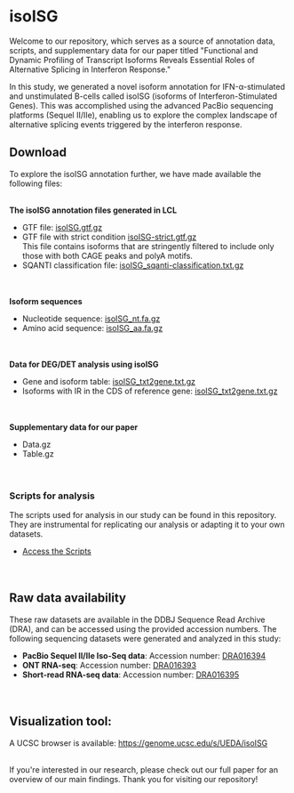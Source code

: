 # isoISG
Welcome to our repository, which serves as a source of annotation data, scripts, and supplementary data for our paper titled "Functional and Dynamic Profiling of Transcript Isoforms Reveals Essential Roles of Alternative Splicing in Interferon Response."

In this study, we generated a novel isoform annotation for IFN-α-stimulated and unstimulated B-cells called isoISG (isoforms of Interferon-Stimulated Genes). This was accomplished using the advanced PacBio sequencing platforms (Sequel II/IIe), enabling us to explore the complex landscape of alternative splicing events triggered by the interferon response.

## Download

To explore the isoISG annotation further, we have made available the following files:<br><br>

**The isoISG annotation files generated in LCL**
                                  
- GTF file: [isoISG.gtf.gz](https://drive.google.com/u/4/uc?id=1Yaw3TFNB3AT9HVHPWEOqVgpPsb0mm8D7&export=download)
- GTF file with strict condition [isoISG-strict.gtf.gz](https://drive.google.com/u/4/uc?id=1zkaXl88swa0I5o6oPvfn679ii0chgUfe&export=download)<br>
  This file contains isoforms that are stringently filtered to include only those with both CAGE peaks and polyA motifs.
- SQANTI classification file: [isoISG_sqanti-classification.txt.gz](https://drive.google.com/u/4/uc?id=1nIWPZVXKruxbNjZOjhn7BYiJDq7oIDFV&export=download)<br><br><br>

**Isoform sequences**
- Nucleotide sequence: [isoISG_nt.fa.gz](https://drive.google.com/u/4/uc?id=1447GPoYqbjyqlhskpcAh22UCywfieuuH&export=download)
- Amino acid sequence: [isoISG_aa.fa.gz](https://drive.google.com/u/4/uc?id=1w0BJhcenNjnMJXkOtqg_9hporbnJUJRW&export=download)<br><br><br>

**Data for DEG/DET analysis using isoISG**
- Gene and isoform table: [isoISG_txt2gene.txt.gz](https://drive.google.com/u/4/uc?id=1rnLK59YDGbGuUn4pvCc05RhjQ9wzjlhS&export=download)
- Isoforms with IR in the CDS of reference gene: [isoISG_txt2gene.txt.gz](https://drive.google.com/u/4/uc?id=1blInW5zaI_qFeUWz8es8qGqJZOoHKLtQ&export=download)
<br><br><br>

**Supplementary data for our paper**
- Data.gz
- Table.gz<br><br><br>


### Scripts for analysis
The scripts used for analysis in our study can be found in this repository. They are instrumental for replicating our analysis or adapting it to your own datasets.
- [Access the Scripts](https://github.com/uedaMT/isoISG/tree/main/Script)<br><br><br>


## Raw data availability
These raw datasets are available in the DDBJ Sequence Read Archive (DRA), and can be accessed using the provided accession numbers.
The following sequencing datasets were generated and analyzed in this study:
- **PacBio Sequel II/IIe Iso-Seq data**: Accession number: [DRA016394](https://identifiers.org/insdc.sra:DRA016394)
- **ONT RNA-seq**: Accession number: [DRA016393](https://identifiers.org/insdc.sra:DRA016393)
- **Short-read RNA-seq data**: Accession number: [DRA016395](https://identifiers.org/insdc.sra:DRA016395)<br><br><br>


## Visualization tool:
A UCSC browser is available: https://genome.ucsc.edu/s/UEDA/isoISG<br><br>

If you're interested in our research, please check out our full paper for an overview of our main findings. Thank you for visiting our repository!
